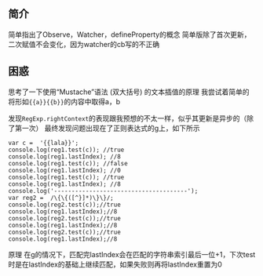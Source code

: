 ## 简介

简单指出了Observe，Watcher，defineProperty的概念
简单版除了首次更新，二次赋值不会变化，因为watcher的cb写的不正确

## 困惑
思考了一下使用“Mustache”语法 (双大括号) 的文本插值的原理
我尝试着简单的将形如```{{a}}{{b}}```的内容中取得a，b

发现```RegExp.rightContext```的表现跟我预想的不太一样，似乎其更新是异步的（除了第一次）
最终发现问题出现在了正则表达式的g上，如下所示
```var reg1 =  /\{\{([^}]*)\}\}/g;
var c =  '{{lala}}';
console.log(reg1.test(c)); //true
console.log(reg1.lastIndex); //8
console.log(reg1.test(c)); //false
console.log(reg1.lastIndex); //0
console.log(reg1.test(c)); //true
console.log(reg1.lastIndex); //8
console.log('--------------------------------------');
var reg2 =  /\{\{([^}]*)\}\}/;
console.log(reg2.test(c));//true
console.log(reg1.lastIndex);//8
console.log(reg2.test(c));//true
console.log(reg1.lastIndex);//8
console.log(reg2.test(c));//true
console.log(reg1.lastIndex);//8
```
原理 在g的情况下，匹配完lastIndex会在匹配的字符串索引最后一位+1，下次test时是在lastIndex的基础上继续匹配，如果失败则再将lastIndex重置为0
